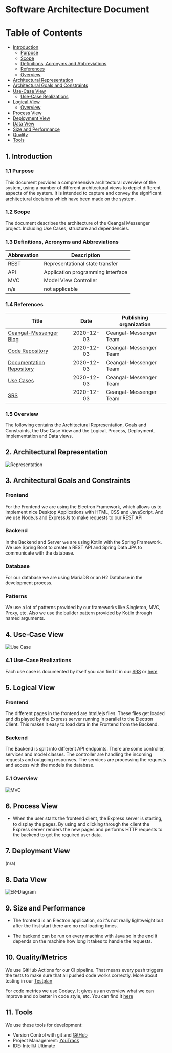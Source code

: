 # Software Architecture Document

# Table of Contents

- [Introduction](#1-introduction)
    - [Purpose](#11-purpose)
    - [Scope](#12-scope)
    - [Definitions, Acronyms and Abbreviations](#13-definitions-acronyms-and-abbreviations)
    - [References](#14-references)
    - [Overview](#15-overview)
- [Architectural Representation](#2-architectural-representation)
- [Architectural Goals and Constraints](#3-architectural-goals-and-constraints)
- [Use-Case View](#4-use-case-view)
    - [Use-Case Realizations](#41-use-case-realizations)
- [Logical View](#5-logical-view)
    - [Overview](#51-overview)
- [Process View](#6-process-view)
- [Deployment View](#7-deployment-view)
- [Data View](#8-data-view)
- [Size and Performance](#9-size-and-performance)
- [Quality](#10-qualitymetrics)
- [Tools](#11-tools)

## 1. Introduction

### 1.1 Purpose

This document provides a comprehensive architectural overview of the system, using a number of different architectural
views to depict different aspects of the system. It is intended to capture and convey the significant architectural
decisions which have been made on the system.

### 1.2 Scope

The document describes the architecture of the Ceangal Messenger project. Including Use Cases, structure and
dependencies.

### 1.3 Definitions, Acronyms and Abbreviations

| Abbrevation | Description                            |
| ----------- | -------------------------------------- |
| REST        | Representational state transfer              |
| API         | Application programming interface                |
| MVC         | Model View Controller                  |
| n/a         | not applicable                         |

### 1.4 References

| Title                                                                                                                               |     Date     | Publishing organization   |
| ------------------------------------------------------------------------------------------------------------------------------------|:------------:| ------------------------- |
| [Ceangal-Messenger Blog](https://ceangalmessenger.wordpress.com/)                                                                            | 2020-12-03   | Ceangal-Messenger Team            |
| [Code Repository](https://github.com/LorenzSeufert/CeangalMessenger---Code)                                                          | 2020-12-03   | Ceangal-Messenger Team             |
| [Documentation Repository](https://github.com/LorenzSeufert/CeangalMessenger---Documentation)                                                      | 2020-12-03   | Ceangal-Messenger Team              |
| [Use Cases](https://github.com/LorenzSeufert/CeangalMessenger---Documentation/tree/main/UseCases)                                     | 2020-12-03  | Ceangal-Messenger Team  |
| [SRS](https://github.com/LorenzSeufert/CeangalMessenger---Documentation/blob/main/Software_Requirements_Specification.md)                                                      | 2020-12-03   | Ceangal-Messenger Team              |

### 1.5 Overview

The following contains the Architectural Representation, Goals and Constraints, the Use Case View and the Logical,
Process, Deployment, Implementation and Data views.

## 2. Architectural Representation

![Representation](Diagrams/MVC%20Diagram/ArchitecturalRepresentation.png)

## 3. Architectural Goals and Constraints

### Frontend

For the Frontend we are using the Electron Framework, which allows us to implement nice Desktop Applications with HTML,
CSS and JavaScript. And we use NodeJs and ExpressJs to make requests to our REST API

### Backend

In the Backend and Server we are using Kotlin with the Spring Framework. We use Spring Boot to create a REST API and
Spring Data JPA to communicate with the database.

### Database

For our database we are using MariaDB or an H2 Database in the development process.

### Patterns

We use a lot of patterns provided by our frameworks like Singleton, MVC, Proxy, etc. Also we use the builder pattern
provided by Kotlin through named arguments.

## 4. Use-Case View

![Use Case](UseCaseDiagram.png)

### 4.1 Use-Case Realizations

Each use case is documented by itself you can find it in
our [SRS](https://github.com/LorenzSeufert/CeangalMessenger---Documentation/blob/main/Software_Requirements_Specification.md)
or [here](https://github.com/LorenzSeufert/CeangalMessenger---Documentation/tree/main/UseCases)

## 5. Logical View

### Frontend

The different pages in the frontend are html/ejs files. These files get loaded and displayed by the Express server
running in parallel to the Electron Client. This makes it easy to load data in the Frontend from the Backend.

### Backend

The Backend is split into different API endpoints. There are some controller, services and model classes. The controller
are handling the incoming requests and outgoing responses. The services are processing the requests and access with the
models the database.

### 5.1 Overview

![MVC](Diagrams/MVC%20Diagram/MVC.png)

## 6. Process View

- When the user starts the frontend client, the Express server is starting, to display the pages. By using and clicking
  through the client the Express server renders the new pages and performs HTTP requests to the backend to get the
  required user data.

## 7. Deployment View

(n/a)

## 8. Data View

![ER-Diagram](Diagrams/Database%20Model/ER-Model-Ceangal-NEW.png)

## 9. Size and Performance

- The frontend is an Electron application, so it's not really lightweight but after the first start there are no real
  loading times.

- The backend can be run on every machine with Java so in the end it depends on the machine how long it takes to handle
  the requests.

## 10. Quality/Metrics

We use GitHub Actions for our CI pipeline. That means every push triggers the tests to make sure that all pushed code
works correctly. More about testing in
our [Testplan](https://github.com/LorenzSeufert/CeangalMessenger---Documentation/blob/main/TestPlan.md)

For code metrics we use Codacy. It gives us an overview what we can improve and do better in code style, etc. You can
find it [here](https://app.codacy.com/gh/LorenzSeufert/CeangalMessenger---Code/dashboard)

## 11. Tools

We use these tools for development:

- Version Control with git and [GitHub](https://github.com/LorenzSeufert/CeangalMessenger---Code)
- Project
  Management: [YouTrack](https://dhbw-karlsruhe.myjetbrains.com/youtrack/dashboard?id=8b4b5eb2-f674-4c03-8ea6-3c29a0a69b69)
- IDE: IntelliJ Ultimate
